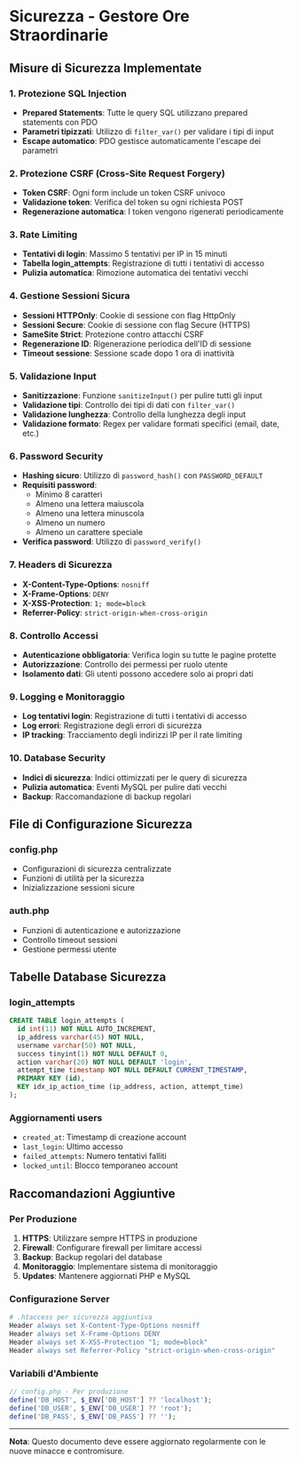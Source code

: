 # Sicurezza - Gestore Ore Straordinarie

## Misure di Sicurezza Implementate

### 1. Protezione SQL Injection
- **Prepared Statements**: Tutte le query SQL utilizzano prepared statements con PDO
- **Parametri tipizzati**: Utilizzo di `filter_var()` per validare i tipi di input
- **Escape automatico**: PDO gestisce automaticamente l'escape dei parametri

### 2. Protezione CSRF (Cross-Site Request Forgery)
- **Token CSRF**: Ogni form include un token CSRF univoco
- **Validazione token**: Verifica del token su ogni richiesta POST
- **Regenerazione automatica**: I token vengono rigenerati periodicamente

### 3. Rate Limiting
- **Tentativi di login**: Massimo 5 tentativi per IP in 15 minuti
- **Tabella login_attempts**: Registrazione di tutti i tentativi di accesso
- **Pulizia automatica**: Rimozione automatica dei tentativi vecchi

### 4. Gestione Sessioni Sicura
- **Sessioni HTTPOnly**: Cookie di sessione con flag HttpOnly
- **Sessioni Secure**: Cookie di sessione con flag Secure (HTTPS)
- **SameSite Strict**: Protezione contro attacchi CSRF
- **Regenerazione ID**: Rigenerazione periodica dell'ID di sessione
- **Timeout sessione**: Sessione scade dopo 1 ora di inattività

### 5. Validazione Input
- **Sanitizzazione**: Funzione `sanitizeInput()` per pulire tutti gli input
- **Validazione tipi**: Controllo dei tipi di dati con `filter_var()`
- **Validazione lunghezza**: Controllo della lunghezza degli input
- **Validazione formato**: Regex per validare formati specifici (email, date, etc.)

### 6. Password Security
- **Hashing sicuro**: Utilizzo di `password_hash()` con `PASSWORD_DEFAULT`
- **Requisiti password**: 
  - Minimo 8 caratteri
  - Almeno una lettera maiuscola
  - Almeno una lettera minuscola
  - Almeno un numero
  - Almeno un carattere speciale
- **Verifica password**: Utilizzo di `password_verify()`

### 7. Headers di Sicurezza
- **X-Content-Type-Options**: `nosniff`
- **X-Frame-Options**: `DENY`
- **X-XSS-Protection**: `1; mode=block`
- **Referrer-Policy**: `strict-origin-when-cross-origin`

### 8. Controllo Accessi
- **Autenticazione obbligatoria**: Verifica login su tutte le pagine protette
- **Autorizzazione**: Controllo dei permessi per ruolo utente
- **Isolamento dati**: Gli utenti possono accedere solo ai propri dati

### 9. Logging e Monitoraggio
- **Log tentativi login**: Registrazione di tutti i tentativi di accesso
- **Log errori**: Registrazione degli errori di sicurezza
- **IP tracking**: Tracciamento degli indirizzi IP per il rate limiting

### 10. Database Security
- **Indici di sicurezza**: Indici ottimizzati per le query di sicurezza
- **Pulizia automatica**: Eventi MySQL per pulire dati vecchi
- **Backup**: Raccomandazione di backup regolari

## File di Configurazione Sicurezza

### config.php
- Configurazioni di sicurezza centralizzate
- Funzioni di utilità per la sicurezza
- Inizializzazione sessioni sicure

### auth.php
- Funzioni di autenticazione e autorizzazione
- Controllo timeout sessioni
- Gestione permessi utente

## Tabelle Database Sicurezza

### login_attempts
```sql
CREATE TABLE login_attempts (
  id int(11) NOT NULL AUTO_INCREMENT,
  ip_address varchar(45) NOT NULL,
  username varchar(50) NOT NULL,
  success tinyint(1) NOT NULL DEFAULT 0,
  action varchar(20) NOT NULL DEFAULT 'login',
  attempt_time timestamp NOT NULL DEFAULT CURRENT_TIMESTAMP,
  PRIMARY KEY (id),
  KEY idx_ip_action_time (ip_address, action, attempt_time)
);
```

### Aggiornamenti users
- `created_at`: Timestamp di creazione account
- `last_login`: Ultimo accesso
- `failed_attempts`: Numero tentativi falliti
- `locked_until`: Blocco temporaneo account

## Raccomandazioni Aggiuntive

### Per Produzione
1. **HTTPS**: Utilizzare sempre HTTPS in produzione
2. **Firewall**: Configurare firewall per limitare accessi
3. **Backup**: Backup regolari del database
4. **Monitoraggio**: Implementare sistema di monitoraggio
5. **Updates**: Mantenere aggiornati PHP e MySQL

### Configurazione Server
```apache
# .htaccess per sicurezza aggiuntiva
Header always set X-Content-Type-Options nosniff
Header always set X-Frame-Options DENY
Header always set X-XSS-Protection "1; mode=block"
Header always set Referrer-Policy "strict-origin-when-cross-origin"
```

### Variabili d'Ambiente
```php
// config.php - Per produzione
define('DB_HOST', $_ENV['DB_HOST'] ?? 'localhost');
define('DB_USER', $_ENV['DB_USER'] ?? 'root');
define('DB_PASS', $_ENV['DB_PASS'] ?? '');
```




---

**Nota**: Questo documento deve essere aggiornato regolarmente con le nuove minacce e contromisure. 

